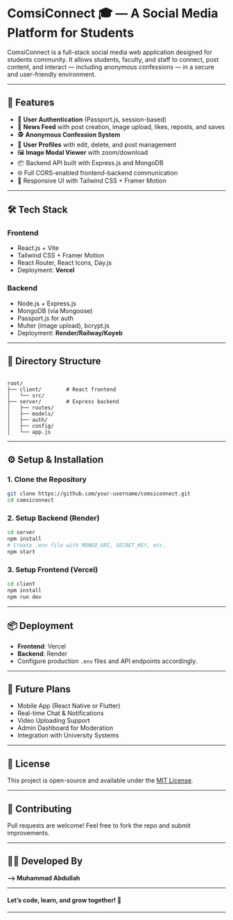# ComsiConnect 🎓 — A Social Media Platform for Students

ComsiConnect is a full-stack social media web application designed for students community. It allows students, faculty, and staff to connect, post content, and interact — including anonymous confessions — in a secure and user-friendly environment.

---

## 🚀 Features

- 🔐 **User Authentication** (Passport.js, session-based)
- 📰 **News Feed** with post creation, image upload, likes, reposts, and saves
- 🕵️ **Anonymous Confession System**
- 👤 **User Profiles** with edit, delete, and post management
- 🖼️ **Image Modal Viewer** with zoom/download
- 📦 Backend API built with Express.js and MongoDB
- 🌐 Full CORS-enabled frontend-backend communication
- 🎨 Responsive UI with Tailwind CSS + Framer Motion

---

## 🛠 Tech Stack

### Frontend
- React.js + Vite
- Tailwind CSS + Framer Motion
- React Router, React Icons, Day.js
- Deployment: **Vercel**

### Backend
- Node.js + Express.js
- MongoDB (via Mongoose)
- Passport.js for auth
- Multer (image upload), bcrypt.js
- Deployment: **Render/Railway/Koyeb**

---

## 📂 Directory Structure

```

root/
├── client/        # React frontend
│   └── src/
├── server/        # Express backend
│   ├── routes/
│   ├── models/
│   ├── auth/
│   ├── config/
│   └── app.js

````

---

## ⚙️ Setup & Installation

### 1. Clone the Repository
```bash
git clone https://github.com/your-username/comsiconnect.git
cd comsiconnect
````

### 2. Setup Backend (Render)

```bash
cd server
npm install
# Create .env file with MONGO_URI, SECRET_KEY, etc.
npm start
```

### 3. Setup Frontend (Vercel)

```bash
cd client
npm install
npm run dev
```

---


## 📦 Deployment

* **Frontend**: Vercel
* **Backend**: Render
* Configure production `.env` files and API endpoints accordingly.

---

## 🧠 Future Plans

* Mobile App (React Native or Flutter)
* Real-time Chat & Notifications
* Video Uploading Support
* Admin Dashboard for Moderation
* Integration with University Systems

---

## 📄 License

This project is open-source and available under the [MIT License](LICENSE).

---

## 🤝 Contributing

Pull requests are welcome! Feel free to fork the repo and submit improvements.

---

## 👨‍💻 Developed By

**--> Muhammad Abdullah**

------------------------------------------

#### Let’s code, learn, and grow together! 🚀  

------------------------------------------
